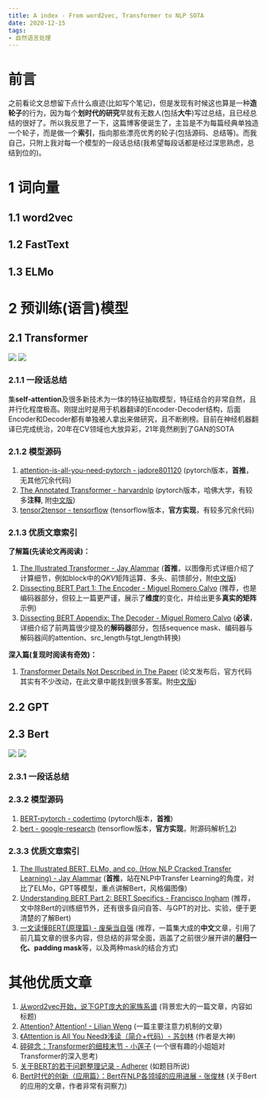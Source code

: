 ```yaml
---
title: A index - From word2vec, Transformer to NLP SOTA 
date: 2020-12-15
tags:
- 自然语言处理
---
```


# 前言
之前看论文总想留下点什么痕迹(比如写个笔记)，但是发现有时候这也算是一种**造轮子**的行为，因为每个**划时代的研究**早就有无数人(包括**大牛**)写过总结，且已经总结的很好了。所以我反思了一下，这篇博客便诞生了，主旨是不为每篇经典单独造一个轮子，而是做一个**索引**，指向那些漂亮优秀的轮子(包括源码、总结等)。而我自己，只附上我对每一个模型的一段话总结(我希望每段话都是经过深思熟虑，总结到位的)。

# 1 词向量
## 1.1 word2vec
## 1.2 FastText
## 1.3 ELMo

# 2 预训练(语言)模型
## 2.1 Transformer
![](https://i.loli.net/2020/12/15/kUp6erNM2tAZ4zH.png)
![](https://i.loli.net/2020/12/15/ZGCuHEVtlbUd1ap.png)

### 2.1.1 一段话总结
集**self-attention**及很多新技术为一体的特征抽取模型，特征结合的非常自然，且并行化程度极高。刚提出时是用于机器翻译的Encoder-Decoder结构，后面Encoder和Decoder都有单独被人拿出来做研究，且不断刷榜。目前在神经机器翻译已完成统治，20年在CV领域也大放异彩，21年竟然刷到了GAN的SOTA

### 2.1.2 模型源码
1. [attention-is-all-you-need-pytorch - jadore801120](https://github.com/jadore801120/attention-is-all-you-need-pytorch) (pytorch版本，**首推**，无其他冗余代码)
2. [The Annotated Transformer - harvardnlp](https://nlp.seas.harvard.edu/2018/04/03/attention.html) (pytorch版本，哈佛大学，有较多**注释**, 附[中文版](https://www.cnblogs.com/zingp/p/11696111.html))
3. [tensor2tensor - tensorflow](https://github.com/tensorflow/tensor2tensor/blob/master/tensor2tensor/models/transformer.py) (tensorflow版本，**官方实现**，有较多冗余代码)

### 2.1.3 优质文章索引
**了解篇(先读论文再阅读)：**
1. [The Illustrated Transformer - Jay Alammar](https://jalammar.github.io/illustrated-transformer/) (**首推**，以图像形式详细介绍了计算细节，例如block中的$QKV$矩阵运算、多头、前馈部分，附[中文版](https://zhuanlan.zhihu.com/p/48508221))
2. [Dissecting BERT Part 1: The Encoder - Miguel Romero Calvo](https://medium.com/dissecting-bert/dissecting-bert-part-1-d3c3d495cdb3) (推荐，也是编码器部分，但较上一篇更严谨，展示了**维度**的变化，并给出更多**真实的矩阵**示例)
3. [Dissecting BERT Appendix: The Decoder - Miguel Romero Calvo](https://medium.com/dissecting-bert/dissecting-bert-appendix-the-decoder-3b86f66b0e5f) (**必读**，详细介绍了前两篇很少提及的**解码器**部分，包括sequence mask、编码器与解码器间的attention、src_length与tgt_length转换)

**深入篇(复现时阅读有奇效)：**
1. [Transformer Details Not Described in The Paper](https://tunz.kr/post/4) (论文发布后，官方代码其实有不少改动，在此文章中能找到很多答案。附[中文版](https://zhuanlan.zhihu.com/p/79987949))

## 2.2 GPT

## 2.3 Bert
![](https://i.loli.net/2020/12/15/18wZPMjQp5COuT2.png)
![](https://i.loli.net/2020/12/15/U4htoOYcn1kLTAy.png)
### 2.3.1 一段话总结
### 2.3.2 模型源码
1. [BERT-pytorch - codertimo](https://github.com/codertimo/BERT-pytorch) (pytorch版本，**首推**)
2. [bert - google-research](https://github.com/google-research/bert) (tensorflow版本，**官方实现**，附源码解析[1](https://www.cnblogs.com/Milburn/p/12031521.html),[2](https://blog.csdn.net/weixin_39470744))

### 2.3.3 优质文章索引
1. [The Illustrated BERT, ELMo, and co. (How NLP Cracked Transfer Learning) - Jay Alammar](https://jalammar.github.io/illustrated-bert/) (**首推**，站在NLP中Transfer Learning的角度，对比了ELMo，GPT等模型，重点讲解Bert，风格偏图像)
2. [Understanding BERT Part 2: BERT Specifics - Francisco Ingham](https://medium.com/dissecting-bert/dissecting-bert-part2-335ff2ed9c73) (推荐，文中除Bert的训练细节外，还有很多自问自答、与GPT的对比、实验，便于更清楚的了解Bert)
3. [一文读懂BERT(原理篇) - 废柴当自强](https://blog.csdn.net/jiaowoshouzi/article/details/89073944) (推荐，一篇集大成的**中文**文章，引用了前几篇文章的很多内容，但总结的非常全面，涵盖了之前很少展开讲的**层归一化、padding mask**等，以及两种mask的结合方式)

# 其他优质文章
1. [从word2vec开始，说下GPT庞大的家族系谱](https://www.jiqizhixin.com/articles/2020-10-04-2) (背景宏大的一篇文章，内容如标题)
2. [Attention? Attention! - Lilian Weng](https://lilianweng.github.io/lil-log/2018/06/24/attention-attention.html) (一篇主要注意力机制的文章)
3. [《Attention is All You Need》浅读（简介+代码）- 苏剑林](https://kexue.fm/archives/4765) (作者是大神)
4. [碎碎念：Transformer的细枝末节 - 小莲子](https://zhuanlan.zhihu.com/p/60821628) (一个很有趣的小姐姐对Transformer的深入思考)
5. [关于BERT的若干问题整理记录 - Adherer](https://zhuanlan.zhihu.com/p/95594311) (如题目所说)
6. [Bert时代的创新（应用篇）：Bert在NLP各领域的应用进展 - 张俊林](https://zhuanlan.zhihu.com/p/68446772) (关于Bert的应用的文章，作者非常有洞察力)